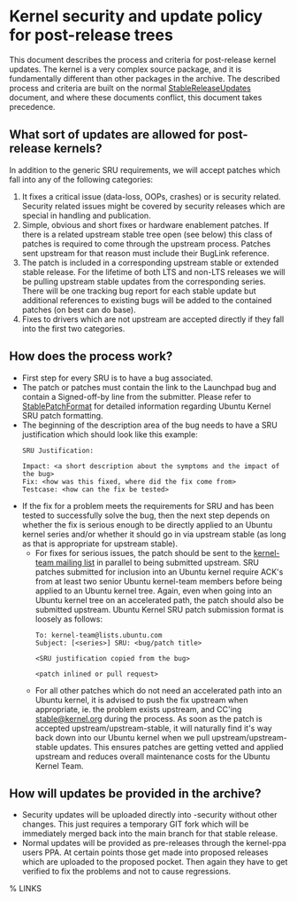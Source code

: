 # Kernel security and update policy for post-release trees

This document describes the process and criteria for post-release kernel
updates. The kernel is a very complex source package, and it is fundamentally
different than other packages in the archive. The described process and criteria
are built on the normal [StableReleaseUpdates] document, and where these documents
conflict, this document takes precedence.

## What sort of updates are allowed for post-release kernels?

In addition to the generic SRU requirements, we will accept patches which fall
into any of the following categories:

1. It fixes a critical issue (data-loss, OOPs, crashes) or is security related.
   Security related issues might be covered by security releases which are
   special in handling and publication.
2. Simple, obvious and short fixes or hardware enablement patches. If there is a
   related upstream stable tree open (see below) this class of patches is
   required to come through the upstream process. Patches sent upstream for that
   reason must include their BugLink reference.
3. The patch is included in a corresponding upstream stable or extended stable
   release. For the lifetime of both LTS and non-LTS releases we will be pulling
   upstream stable updates from the corresponding series. There will be one
   tracking bug report for each stable update but additional references to
   existing bugs will be added to the contained patches (on best can do base).
4. Fixes to drivers which are not upstream are accepted directly if they fall
   into the first two categories.

## How does the process work?

- First step for every SRU is to have a bug associated.
- The patch or patches must contain the link to the Launchpad bug and contain a
  Signed-off-by line from the submitter. Please refer to [StablePatchFormat] for
  detailed information regarding Ubuntu Kernel SRU patch formatting.
- The beginning of the description area of the bug needs to have a SRU
  justification which should look like this example:
  ```text
  SRU Justification:

  Impact: <a short description about the symptoms and the impact of the bug>
  Fix: <how was this fixed, where did the fix come from>
  Testcase: <how can the fix be tested>
  ```
- If the fix for a problem meets the requirements for SRU and has been tested to
  successfully solve the bug, then the next step depends on whether the fix is
  serious enough to be directly applied to an Ubuntu kernel series and/or
  whether it should go in via upstream stable (as long as that is appropriate
  for upstream stable).
  - For fixes for serious issues, the patch should be sent to the
    [kernel-team mailing list] in parallel to being submitted upstream. SRU
    patches submitted for inclusion into an Ubuntu kernel require ACK's from at
    least two senior Ubuntu kernel-team members before being applied to an
    Ubuntu kernel tree. Again, even when going into an Ubuntu kernel tree on an
    accelerated path, the patch should also be submitted upstream. Ubuntu Kernel
    SRU patch submission format is loosely as follows:
    ```text
    To: kernel-team@lists.ubuntu.com
    Subject: [<series>] SRU: <bug/patch title>

    <SRU justification copied from the bug>

    <patch inlined or pull request>
    ```
  - For all other patches which do not need an accelerated path into an Ubuntu
    kernel, it is advised to push the fix upstream when appropriate, ie. the
    problem exists upstream, and CC'ing [stable@kernel.org] during the process.
    As soon as the patch is accepted upstream/upstream-stable, it will naturally
    find it's way back down into our Ubuntu kernel when we pull
    upstream/upstream-stable updates. This ensures patches are getting vetted
    and applied upstream and reduces overall maintenance costs for the Ubuntu
    Kernel Team.

## How will updates be provided in the archive?

- Security updates will be uploaded directly into -security without other
  changes. This just requires a temporary GIT fork which will be immediately
  merged back into the main branch for that stable release.
- Normal updates will be provided as pre-releases through the kernel-ppa users
  PPA. At certain points those get made into proposed releases which are
  uploaded to the proposed pocket. Then again they have to get verified to fix
  the problems and not to cause regressions.

% LINKS

[StableReleaseUpdates]: https://wiki.ubuntu.com/StableReleaseUpdates
[StablePatchFormat]: https://wiki.ubuntu.com/Kernel/Dev/StablePatchFormat
[kernel-team mailing list]: mailto:kernel-team@lists.ubuntu.com
[stable@kernel.org]: mailto:stable@kernel.org
